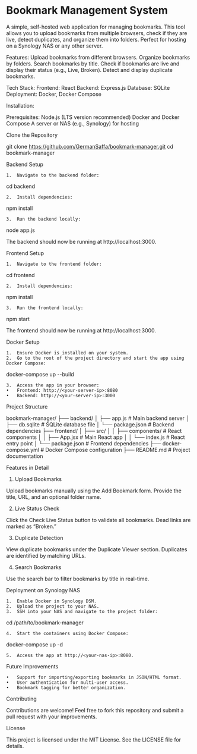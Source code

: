 # Bookmark Management System

A simple, self-hosted web application for managing bookmarks. This tool allows you to upload bookmarks from multiple browsers, check if they are live, detect duplicates, and organize them into folders. Perfect for hosting on a Synology NAS or any other server.

Features:
Upload bookmarks from different browsers.
Organize bookmarks by folders.
Search bookmarks by title.
Check if bookmarks are live and display their status (e.g., Live, Broken).
Detect and display duplicate bookmarks.

Tech Stack:
Frontend: React
Backend: Express.js
Database: SQLite
Deployment: Docker, Docker Compose

Installation:

Prerequisites:
Node.js (LTS version recommended)
Docker and Docker Compose
A server or NAS (e.g., Synology) for hosting

Clone the Repository

git clone https://github.com/GermanSaffa/bookmark-manager.git
cd bookmark-manager

Backend Setup

	1.	Navigate to the backend folder:

cd backend


	2.	Install dependencies:

npm install


	3.	Run the backend locally:

node app.js

The backend should now be running at http://localhost:3000.

Frontend Setup

	1.	Navigate to the frontend folder:

cd frontend


	2.	Install dependencies:

npm install


	3.	Run the frontend locally:

npm start

The frontend should now be running at http://localhost:3000.

Docker Setup

	1.	Ensure Docker is installed on your system.
	2.	Go to the root of the project directory and start the app using Docker Compose:

docker-compose up --build


	3.	Access the app in your browser:
	•	Frontend: http://<your-server-ip>:8080
	•	Backend: http://<your-server-ip>:3000

Project Structure

bookmark-manager/
├── backend/
│   ├── app.js            # Main backend server
│   ├── db.sqlite         # SQLite database file
│   └── package.json      # Backend dependencies
├── frontend/
│   ├── src/
│   │   ├── components/   # React components
│   │   ├── App.jsx       # Main React app
│   │   └── index.js      # React entry point
│   └── package.json      # Frontend dependencies
├── docker-compose.yml    # Docker Compose configuration
├── README.md             # Project documentation

Features in Detail

1. Upload Bookmarks

Upload bookmarks manually using the Add Bookmark form. Provide the title, URL, and an optional folder name.

2. Live Status Check

Click the Check Live Status button to validate all bookmarks. Dead links are marked as “Broken.”

3. Duplicate Detection

View duplicate bookmarks under the Duplicate Viewer section. Duplicates are identified by matching URLs.

4. Search Bookmarks

Use the search bar to filter bookmarks by title in real-time.

Deployment on Synology NAS

	1.	Enable Docker in Synology DSM.
	2.	Upload the project to your NAS.
	3.	SSH into your NAS and navigate to the project folder:

cd /path/to/bookmark-manager


	4.	Start the containers using Docker Compose:

docker-compose up -d


	5.	Access the app at http://<your-nas-ip>:8080.

Future Improvements

	•	Support for importing/exporting bookmarks in JSON/HTML format.
	•	User authentication for multi-user access.
	•	Bookmark tagging for better organization.

Contributing

Contributions are welcome! Feel free to fork this repository and submit a pull request with your improvements.

License

This project is licensed under the MIT License. See the LICENSE file for details.
